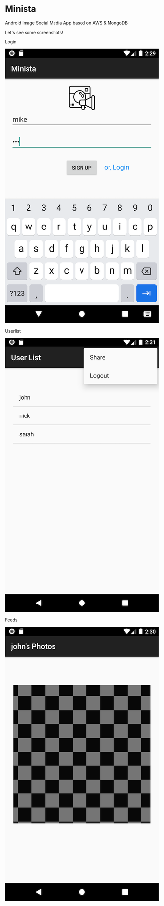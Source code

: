 # Minista
Android Image Social Media App based on AWS &amp; MongoDB

Let's see some screenshots!

Login

![Login Screenshot](main/res/drawable/Login.png)

Userlist

![UserList](main/res/drawable/UserListAndMenu.png)

Feeds

![Photos](main/res/drawable/Photos.png)
